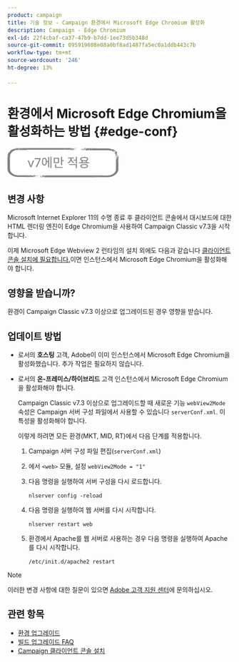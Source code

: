 ```yaml
---
product: campaign
title: 기술 정보 - Campaign 환경에서 Microsoft Edge Chromium 활성화
description: Campaign - Edge Chromium
exl-id: 22f4cbaf-ca37-47b9-b7dd-1ee73d5b348d
source-git-commit: 095919608e08a0bf8ad1487fa5ec0a1ddb443c7b
workflow-type: tm+mt
source-wordcount: '246'
ht-degree: 13%

---
```


# 환경에서 Microsoft Edge Chromium을 활성화하는 방법 {#edge-conf}

![](../../assets/v7-only.svg)


## 변경 사항

Microsoft Internet Explorer 11의 수명 종료 후 클라이언트 콘솔에서 대시보드에 대한 HTML 렌더링 엔진이 Edge Chromium을 사용하여 Campaign Classic v7.3을 시작합니다.

이제 Microsoft Edge Webview 2 런타임의 설치 외에도 다음과 같습니다 [클라이언트 콘솔 설치에 필요합니다.](../../installation/using/installing-the-client-console.md#webview)이면 인스턴스에서 Microsoft Edge Chromium을 활성화해야 합니다.

## 영향을 받습니까?

환경이 Campaign Classic v7.3 이상으로 업그레이드된 경우 영향을 받습니다.

## 업데이트 방법

* 로서의 **호스팅** 고객, Adobe이 이미 인스턴스에서 Microsoft Edge Chromium을 활성화했습니다. 추가 작업은 필요하지 않습니다.

* 로서의 **온-프레미스/하이브리드** 고객 인스턴스에서 Microsoft Edge Chromium을 활성화해야 합니다.

   Campaign Classic v7.3 이상으로 업그레이드할 때 새로운 기능 `webView2Mode` 속성은 Campaign 서버 구성 파일에서 사용할 수 있습니다 `serverConf.xml`. 이 특성을 활성화해야 합니다.

   이렇게 하려면 모든 환경(MKT, MID, RT)에서 다음 단계를 적용합니다.

   1. Campaign 서버 구성 파일 편집(`serverConf.xml`)
   1. 에서 `<web>` 모듈, 설정 `webView2Mode = "1"`
   1. 다음 명령을 실행하여 서버 구성을 다시 로드합니다.

      ```
      nlserver config -reload
      ```

   1. 다음 명령을 실행하여 웹 서버를 다시 시작합니다.

      ```
      nlserver restart web
      ```

   1. 환경에서 Apache를 웹 서버로 사용하는 경우 다음 명령을 실행하여 Apache를 다시 시작합니다.

      ```
      /etc/init.d/apache2 restart
      ```


>[!NOTE]
>
>이러한 변경 사항에 대한 질문이 있으면 [Adobe 고객 지원 센터](https://helpx.adobe.com/kr/enterprise/admin-guide.html/enterprise/using/support-for-experience-cloud.ug.html)에 문의하십시오.

## 관련 항목

* [환경 업그레이드](../../production/using/build-upgrade.md)
* [빌드 업그레이드 FAQ](../../platform/using/faq-build-upgrade.md)
* [Campaign 클라이언트 콘솔 설치](../../installation/using/installing-the-client-console.md)
